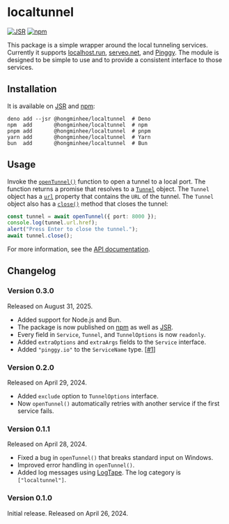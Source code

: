 <!-- deno-fmt-ignore-file -->

localtunnel
===========

[![JSR][JSR badge]][JSR]
[![npm][npm badge]][npm]

This package is a simple wrapper around the local tunneling services.
Currently it supports [localhost.run], [serveo.net], and [Pinggy].
The module is designed to be simple to use and to provide a consistent interface
to those services.

[JSR]: https://jsr.io/@hongminhee/localtunnel
[JSR badge]: https://jsr.io/badges/@hongminhee/localtunnel
[npm]: https://www.npmjs.com/package/@hongminhee/localtunnel
[npm badge]: https://img.shields.io/npm/v/@hongminhee/localtunnel?logo=npm
[localhost.run]: https://localhost.run/
[serveo.net]: https://serveo.net/
[Pinggy]: https://pinggy.io/


Installation
------------

It is available on [JSR] and [npm]:

~~~~ console
deno add --jsr @hongminhee/localtunnel  # Deno
npm  add       @hongminhee/localtunnel  # npm
pnpm add       @hongminhee/localtunnel  # pnpm
yarn add       @hongminhee/localtunnel  # Yarn
bun  add       @hongminhee/localtunnel  # Bun
~~~~


Usage
-----

Invoke the [`openTunnel()`] function to open a tunnel to a local port.
The function returns a promise that resolves to a [`Tunnel`] object.
The `Tunnel` object has a [`url`] property that contains the `URL` of the tunnel.
The `Tunnel` object also has a [`close()`] method that closes the tunnel:

~~~~ typescript
const tunnel = await openTunnel({ port: 8000 });
console.log(tunnel.url.href);
alert("Press Enter to close the tunnel.");
await tunnel.close();
~~~~

For more information, see the [API documentation][JSR].

[`openTunnel()`]: https://jsr.io/@hongminhee/localtunnel/doc/~/openTunnel
[`Tunnel`]: https://jsr.io/@hongminhee/localtunnel/doc/~/Tunnel
[`url`]: https://jsr.io/@hongminhee/localtunnel/doc/~/Tunnel.url
[`close()`]: https://jsr.io/@hongminhee/localtunnel/doc/~/Tunnel.close


Changelog
---------

### Version 0.3.0

Released on August 31, 2025.

 -  Added support for Node.js and Bun.
 -  The package is now published on [npm] as well as [JSR].
 -  Every field in `Service`, `Tunnel`, and `TunnelOptions` is now `readonly`.
 -  Added `extraOptions` and `extraArgs` fields to the `Service` interface.
 -  Added `"pinggy.io"` to the `ServiceName` type.  [[#1]]

[#1]: https://github.com/dahlia/localtunnel/issues/1

### Version 0.2.0

Released on April 29, 2024.

 -  Added `exclude` option to `TunnelOptions` interface.
 -  Now `openTunnel()` automatically retries with another service if the first
    service fails.

### Version 0.1.1

Released on April 28, 2024.

 -  Fixed a bug in `openTunnel()` that breaks standard input on Windows.
 -  Improved error handling in `openTunnel()`.
 -  Added log messages using [LogTape].  The log category is `["localtunnel"]`.

[LogTape]: https://github.com/dahlia/logtape

### Version 0.1.0

Initial release.  Released on April 26, 2024.
